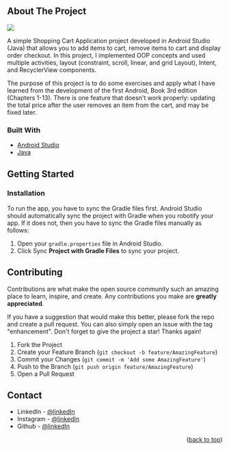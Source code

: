 
<!-- ABOUT THE PROJECT -->
## About The Project
![](shopping-cart.gif)

A simple Shopping Cart Application project developed in Android Studio (Java) that allows you to add items to cart, remove items to cart and display order checkout. In this project, I implemented OOP concepts and used multiple activities, layout (constraint, scroll, linear, and grid Layout), Intent, and RecyclerView components.

The purpose of this project is to do some exercises and apply what I have learned from the development of the first Android, Book 3rd edition (Chapters 1-13). There is one feature that doesn't work properly: updating the total price after the user removes an item from the cart, and may be fixed later.

### Built With
* [Android Studio](https://developer.android.com/docs)
* [Java](https://www.oracle.com/java/)

<!-- GETTING STARTED -->
## Getting Started

### Installation
To run the app, you have to sync the Gradle files first. Android Studio should automatically sync the project with Gradle when you robotify your app. If it does not, then you have to sync the Gradle files manually as follows:

1. Open your `gradle.properties` file in Android Studio.
2. Click Sync **Project with Gradle Files** to sync your project.

<!-- CONTRIBUTING -->
## Contributing

Contributions are what make the open source community such an amazing place to learn, inspire, and create. Any contributions you make are **greatly appreciated**.

If you have a suggestion that would make this better, please fork the repo and create a pull request. You can also simply open an issue with the tag "enhancement".
Don't forget to give the project a star! Thanks again!

1. Fork the Project
2. Create your Feature Branch (`git checkout -b feature/AmazingFeature`)
3. Commit your Changes (`git commit -m 'Add some AmazingFeature'`)
4. Push to the Branch (`git push origin feature/AmazingFeature`)
5. Open a Pull Request

<!-- CONTACT -->
## Contact

* LinkedIn - [@linkedIn](https://www.linkedin.com/in/fernandoptr/)
* Instagram - [@linkedIn](https://www.instagram.com/fernandoptrr/)
* Github - [@linkedIn](https://github.com/fernandoptrr)

<p align="right">(<a href="#top">back to top</a>)</p>

